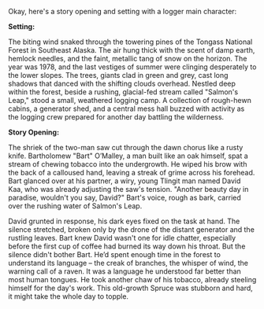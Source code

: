Okay, here's a story opening and setting with a logger main character:

**Setting:**

The biting wind snaked through the towering pines of the Tongass National Forest in Southeast Alaska. The air hung thick with the scent of damp earth, hemlock needles, and the faint, metallic tang of snow on the horizon. The year was 1978, and the last vestiges of summer were clinging desperately to the lower slopes. The trees, giants clad in green and grey, cast long shadows that danced with the shifting clouds overhead. Nestled deep within the forest, beside a rushing, glacial-fed stream called "Salmon's Leap," stood a small, weathered logging camp. A collection of rough-hewn cabins, a generator shed, and a central mess hall buzzed with activity as the logging crew prepared for another day battling the wilderness.

**Story Opening:**

The shriek of the two-man saw cut through the dawn chorus like a rusty knife. Bartholomew "Bart" O’Malley, a man built like an oak himself, spat a stream of chewing tobacco into the undergrowth. He wiped his brow with the back of a calloused hand, leaving a streak of grime across his forehead. Bart glanced over at his partner, a wiry, young Tlingit man named David Kaa, who was already adjusting the saw's tension. "Another beauty day in paradise, wouldn't you say, David?" Bart's voice, rough as bark, carried over the rushing water of Salmon's Leap.

David grunted in response, his dark eyes fixed on the task at hand. The silence stretched, broken only by the drone of the distant generator and the rustling leaves. Bart knew David wasn't one for idle chatter, especially before the first cup of coffee had burned its way down his throat. But the silence didn't bother Bart. He’d spent enough time in the forest to understand its language – the creak of branches, the whisper of wind, the warning call of a raven. It was a language he understood far better than most human tongues. He took another chaw of his tobacco, already steeling himself for the day's work. This old-growth Spruce was stubborn and hard, it might take the whole day to topple.
